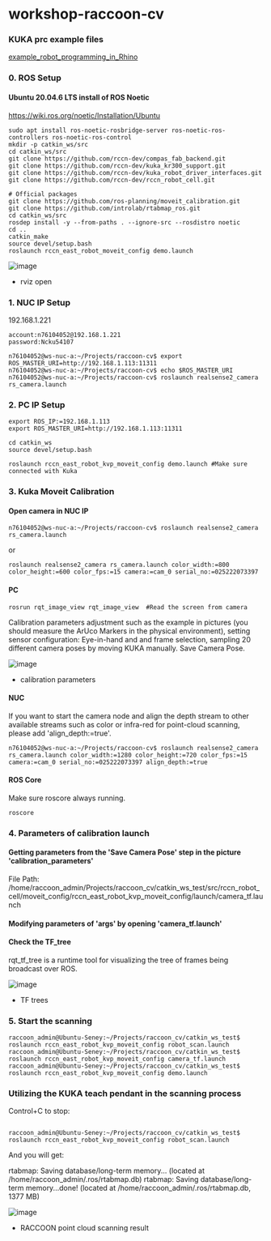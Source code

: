 # workshop-raccoon-cv

### KUKA prc example files
[example_robot_programming_in_Rhino](https://drive.google.com/file/d/1kzzR0gK_d3wgkkV1yESv7XUb84CfU9Pq/view?usp=sharing)


### 0. ROS Setup
#### Ubuntu 20.04.6 LTS install of ROS Noetic
https://wiki.ros.org/noetic/Installation/Ubuntu

```
sudo apt install ros-noetic-rosbridge-server ros-noetic-ros-controllers ros-noetic-ros-control
mkdir -p catkin_ws/src
cd catkin_ws/src
git clone https://github.com/rccn-dev/compas_fab_backend.git
git clone https://github.com/rccn-dev/kuka_kr300_support.git
git clone https://github.com/rccn-dev/kuka_robot_driver_interfaces.git
git clone https://github.com/rccn-dev/rccn_robot_cell.git

# Official packages
git clone https://github.com/ros-planning/moveit_calibration.git
git clone https://github.com/introlab/rtabmap_ros.git
cd catkin_ws/src
rosdep install -y --from-paths . --ignore-src --rosdistro noetic
cd ..
catkin_make
source devel/setup.bash
roslaunch rccn_east_robot_moveit_config demo.launch
```


![image](assets/rviz_open.png)   

* rviz open

### 1. NUC IP Setup
192.168.1.221
```
account:n76104052@192.168.1.221
password:Ncku54107

n76104052@ws-nuc-a:~/Projects/raccoon-cv$ export ROS_MASTER_URI=http://192.168.1.113:11311
n76104052@ws-nuc-a:~/Projects/raccoon-cv$ echo $ROS_MASTER_URI 
n76104052@ws-nuc-a:~/Projects/raccoon-cv$ roslaunch realsense2_camera rs_camera.launch 
```

### 2. PC IP Setup

```
export ROS_IP:=192.168.1.113
export ROS_MASTER_URI=http://192.168.1.113:11311

cd catkin_ws
source devel/setup.bash

roslaunch rccn_east_robot_kvp_moveit_config demo.launch #Make sure connected with Kuka
```

### 3. Kuka Moveit Calibration
#### Open camera in NUC IP

```
n76104052@ws-nuc-a:~/Projects/raccoon-cv$ roslaunch realsense2_camera rs_camera.launch 
```

or

```
roslaunch realsense2_camera rs_camera.launch color_width:=800 color_height:=600 color_fps:=15 camera:=cam_0 serial_no:=025222073397
```

#### PC

```
rosrun rqt_image_view rqt_image_view  #Read the screen from camera
```

Calibration parameters adjustment such as the example in pictures (you should measure the ArUco Markers in the physical environment), setting sensor configuration: Eye-in-hand and and frame selection, sampling 20 different camera poses by moving KUKA manually. Save Camera Pose.

![image](assets/calibration_parameters.png) 

* calibration parameters


#### NUC

If you want to start the camera node and align the depth stream to other available streams such as color or infra-red for point-cloud scanning, please add 'align_depth:=true'.

```
n76104052@ws-nuc-a:~/Projects/raccoon-cv$ roslaunch realsense2_camera rs_camera.launch color_width:=1280 color_height:=720 color_fps:=15 camera:=cam_0 serial_no:=025222073397 align_depth:=true
```

#### ROS Core
Make sure roscore always running.

```
roscore
```

### 4. Parameters of calibration launch

#### Getting parameters from the 'Save Camera Pose' step in the picture 'calibration_parameters'

File Path: /home/raccoon_admin/Projects/raccoon_cv/catkin_ws_test/src/rccn_robot_cell/moveit_config/rccn_east_robot_kvp_moveit_config/launch/camera_tf.launch

#### Modifying parameters of 'args' by opening 'camera_tf.launch'

<launch>
  <!-- The rpy in the comment uses the extrinsic XYZ convention, which is the same as is used in a URDF. See
   	http://wiki.ros.org/geometry2/RotationMethods and https://en.wikipedia.org/wiki/Euler_angles for more info. -->
  <!-- xyz="-0.104779 -3.54855 -0.0582245" rpy="0.493805 0.386728 -1.7957" -->
  <node pkg="tf2_ros" type="static_transform_publisher" name="camera_link_broadcaster"
  	args="-0.104779 -3.54855 -0.0582245   0.0037842 0.303698 -0.714869 0.629854 east_tool0 cam_0_link" />
</launch>

#### Check the TF_tree

rqt_tf_tree is a runtime tool for visualizing the tree of frames being broadcast over ROS.

![image](assets/TF_tree.png) 

* TF trees

### 5. Start the scanning

```
raccoon_admin@Ubuntu-Seney:~/Projects/raccoon_cv/catkin_ws_test$ roslaunch rccn_east_robot_kvp_moveit_config robot_scan.launch
raccoon_admin@Ubuntu-Seney:~/Projects/raccoon_cv/catkin_ws_test$ roslaunch rccn_east_robot_kvp_moveit_config camera_tf.launch
raccoon_admin@Ubuntu-Seney:~/Projects/raccoon_cv/catkin_ws_test$ roslaunch rccn_east_robot_kvp_moveit_config demo.launch
```

### Utilizing the KUKA teach pendant in the scanning process

Control+C to stop:

```

raccoon_admin@Ubuntu-Seney:~/Projects/raccoon_cv/catkin_ws_test$ roslaunch rccn_east_robot_kvp_moveit_config robot_scan.launch
```

And you will get:

rtabmap: Saving database/long-term memory... (located at /home/raccoon_admin/.ros/rtabmap.db)
rtabmap: Saving database/long-term memory...done! (located at /home/raccoon_admin/.ros/rtabmap.db, 1377 MB)

![image](assets/RACCOON_Pointcloud_Scanning.png) 

* RACCOON point cloud scanning result
